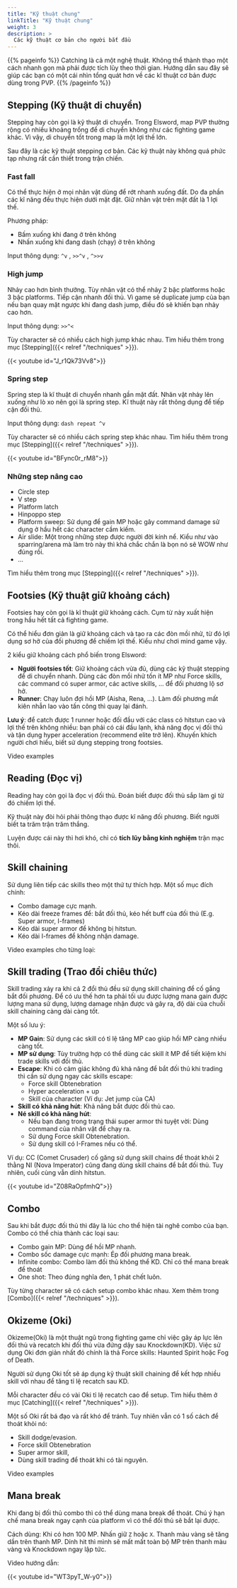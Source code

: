 ```yaml
---
title: "Kỹ thuật chung"
linkTitle: "Kỹ thuật chung"
weight: 3
description: >
  Các kỹ thuật cơ bản cho người bắt đầu
---
```


{{% pageinfo %}}
Catching là cả một nghệ thuật. Không thể thành thạo một cách nhanh gọn mà phải được tích lũy theo thời gian. Hướng dẫn sau đây sẽ giúp các bạn có một cái nhìn tổng quát hơn về các kĩ thuật cơ bản được dùng trong PVP.
{{% /pageinfo %}}

## Stepping (Kỹ thuật di chuyển)

Stepping hay còn gọi là kỹ thuật di chuyển. Trong Elsword, map PVP thường rộng có nhiều khoảng trống để di chuyển không như các fighting game khác. Vì vậy, di chuyển tốt trong map là một lợi thế lớn.

Sau đây là các kỹ thuật stepping cơ bản. Các kỹ thuật này không quá phức tạp nhưng rất cần thiết trong trận chiến.

### Fast fall

Có thể thực hiện ở mọi nhân vật dùng để rớt nhanh xuống đất. Do đa phần các kĩ năng đều thực hiện dưới mặt đặt. Giữ nhân vật trên mặt đất là 1 lợi thế.

Phương pháp: 
- Bấm xuống khi đang ở trên không 
- Nhấn xuống khi đang dash (chạy) ở trên không

Input thông dụng: `^v`  , `>>^v`  ,  `^>>v`

### High jump

Nhảy cao hơn bình thưởng. Tùy nhân vật có thể nhảy 2 bậc platforms hoặc 3 bậc platforms. Tiếp cận nhanh đối thủ.
Vì game sẽ duplicate jump của bạn nếu bạn quay mặt ngược khi đang dash jump, điều đó sẽ khiến bạn nhảy cao hơn.

Input thông dụng: `>>^<`

Tùy character sẽ có nhiều cách high jump khác nhau. Tìm hiểu thêm trong mục [Stepping]({{< relref "/techniques" >}}).

<div style="max-width: 600px">{{< youtube id="J_r1Qk73Vv8">}}</div>

### Spring step
Spring step là kĩ thuật di chuyển nhanh gần mặt đất. Nhân vật nhảy lên xuống như lò xo nên gọi là spring step. Kĩ thuật này rất thông dụng để tiếp cận đối thủ. 

Input thông dụng: `dash repeat ^v`

Tùy character sẽ có nhiều cách spring step khác nhau. Tìm hiểu thêm trong mục [Stepping]({{< relref "/techniques" >}}).

<div style="max-width: 600px">{{< youtube id="BFync0r_rM8">}}</div>

### Những step nâng cao
- Circle step
- V step
- Platform latch
- Hinpoppo step
- Platform sweep: Sử dụng để gain MP hoặc gây command damage sử dụng ở hầu hết các character cầm kiếm.
- Air slide: Một trong những step được người đời kính nể. Kiểu như vào sparring/arena mà làm trò này thì khá chắc chắn là bọn nó sẽ WOW như đúng rồi.
- ...

Tìm hiểu thêm trong mục [Stepping]({{< relref "/techniques" >}}).

## Footsies (Kỹ thuật giữ khoảng cách)

Footsies hay còn gọi là kĩ thuật giữ khoảng cách. Cụm từ này xuất hiện trong hầu hết tất cả fighting game. 

Có thể hiểu đơn giản là giữ khoảng cách và tạo ra các đòn mồi nhử, từ đó lợi dụng sơ hở của đối phương để chiếm lợi thế. Kiểu như chơi mind game vậy.

2 kiểu giữ khoảng cách phổ biến trong Elsword:
- **Người footsies tốt**: Giữ khoảng cách vừa đủ, dùng các kỹ thuật stepping để di chuyển nhanh. Dùng các đòn mồi nhử tốn ít MP như Force skills, các command có super armor, các active skills, ... để đối phương lộ sơ hở.
- **Runner**: Chạy luôn đợi hồi MP (Aisha, Rena, ...). Làm đối phương mất kiên nhẫn lao vào tấn công thì quay lại đánh.

**Lưu ý**: để catch được 1 runner hoặc đối đầu với các class có hitstun cao và lợi thế trên không nhiều: bạn phải có cái đầu lạnh, khả năng đọc vị đối thủ và tận dụng hyper acceleration (recommend elite trở lên).
Khuyến khích người chơi hiểu, biết sử dụng stepping trong footsies.

Video examples

## Reading (Đọc vị)

Reading hay còn gọi là đọc vị đối thủ. Đoán biết được đối thủ sắp làm gì từ đó chiếm lợi thế. 

Kỹ thuật này đòi hỏi phải thông thạo được kĩ năng đối phương. Biết người biết ta trăm trận trăm thắng. 

Luyện được cái này thì hơi khó, chỉ có **tích lũy bằng kinh nghiệm** trận mạc thôi.

## Skill chaining

Sử dụng liên tiếp các skills theo một thứ tự thích hợp. Một số mục đích chính:
- Combo damage cực mạnh.
- Kéo dài freeze frames để: bắt đối thủ, kéo hết buff của đối thủ (E.g. Super armor, I-frames)
- Kéo dài super armor để không bị hitstun.
- Kéo dài I-frames để không nhận damage.

Video examples cho từng loại: 

## Skill trading (Trao đổi chiêu thức)

Skill trading xảy ra khi cả 2 đổi thủ đều sử dụng skill chaining để cố gắng bắt đối phương. Để có ưu thế hơn ta phải tối ưu được lượng mana gain được lượng mana sử dụng, lượng damage nhận được và gây ra, độ dài của chuỗi skill chaining càng dài càng tốt.

Một số lưu ý:
- **MP Gain**: Sử dụng các skill có tỉ lệ tăng MP cao giúp hồi MP càng nhiều càng tốt.
- **MP sử dụng**: Tùy trường hợp có thể dùng các skill ít MP để tiết kiệm khi trade skills với đối thủ.
- **Escape**: Khi có cảm giác không đủ khả năng để bắt đối thủ khi trading thì cần sử dụng ngay các skills escape:
  - Force skill Obtenebration
  - Hyper acceleration + up
  - Skill của character (Ví dụ: Jet jump của CA)
- **Skill có khả năng hút**: Khả năng bắt được đối thủ cao.
- **Né skill có khả năng hút**: 
  - Nếu bạn đang trong trạng thái super armor thì tuyệt vời: Dùng command của nhân vật để chạy ra.
  - Sử dụng Force skill Obtenebration.
  - Sử dụng skill có I-Frames nếu có thể.

Ví dụ: CC (Comet Crusader) cố găng sử dụng skill chains để thoát khỏi 2 thằng NI (Nova Imperator) cũng đang dùng skill chains để bắt đối thủ. Tuy nhiên, cuối cùng vẫn dính hitstun.
<div style="max-width: 600px">{{< youtube id="Z08RaOpfmhQ">}}</div>

## Combo
Sau khi bắt được đối thủ thì đây là lúc cho thể hiện tài nghê combo của bạn. Combo có thể chia thành các loại sau:
- Combo gain MP: Dùng để hồi MP nhanh.
- Combo sốc damage cực mạnh: Ép đối phương mana break.
- Infinite combo: Combo làm đối thủ không thể KD. Chỉ có thể mana break để thoát
- One shot: Theo đúng nghĩa đen, 1 phát chết luôn.

Tùy từng character sẽ có cách setup combo khác nhau. Xem thêm trong [Combo]({{< relref "/techniques" >}}).

## Okizeme (Oki)

Okizeme(Oki) là một thuật ngũ trong fighting game chỉ việc gây áp lực lên đối thủ và recatch khi đối thủ vừa đứng dậy sau Knockdown(KD). Việc sử dụng Oki đơn giản nhất đó chính là thả Force skills: Haunted Spirit hoặc Fog of Death.

Người sử dụng Oki tốt sẽ áp dụng kỹ thuật skill chaining để kết hợp nhiều skill với nhau để tăng tỉ lệ recatch sau KD.

Mỗi character đều có vài Oki tỉ lệ recatch cao để setup. Tìm hiểu thêm ở mục [Catching]({{< relref "/techniques" >}}).

Một số Oki rất bá đạo và rất khó để tránh. Tuy nhiên vẫn có 1 số cách để thoát khỏi nó: 
- Skill dodge/evasion. 
- Force skill Obtenebration
- Super armor skill, 
- Dùng skill trading để thoát khi có tài nguyên.

Video examples


## Mana break

Khi đang bị đối thủ combo thì có thể dùng mana break để thoát. Chú ý hạn chế mana break ngay cạnh của platform vì có thể đối thủ sẽ bắt lại được.

Cách dùng: Khi có hơn 100 MP. Nhấn giữ `Z` hoặc `X`. Thanh màu vàng sẽ tăng dần trên thanh MP. Dính hit thì mình sẽ mất mất toàn bộ MP trên thanh màu vàng và Knockdown ngay lập tức.

Video hướng dẫn:
<div style="max-width: 600px">{{< youtube id="WT3pyT_W-y0">}}</div>